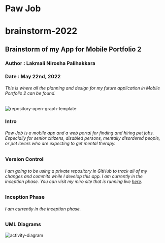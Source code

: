 # Paw Job
# brainstorm-2022
## Brainstorm of my App for Mobile Portfolio 2
### Author : Lakmali Nirosha Palihakkara
### Date : May 22nd, 2022
###### This is where all the planning and design for my future application in Mobile Portfolio 2 can be found.


![repository-open-graph-template](https://user-images.githubusercontent.com/106020901/169699991-c7ad6c94-89dc-4186-8b4f-6c0bbe59b5a8.png)

### Intro
###### Paw Job is a mobile app and a web portal for finding and hiring pet jobs. Especially for senior citizens, disabled persons, mentally disordered people, or pet lovers who are expecting to get mental therapy.

### Version Control
###### I am going to be using a private repository in GitHub to track all of my changes and commits while I develop this app. I am currently in the inception phase. You can visit my miro site that is running live [here](https://miro.com/app/board/uXjVO0DTTqc=/?share_link_id=775356287196).

### Inception Phase
###### I am currently in the inception phase.

### UML Diagrams 
![activity-diagram](https://user-images.githubusercontent.com/106020901/169701301-2e210774-a4f8-4798-9fe0-8868f779feab.jpeg)

